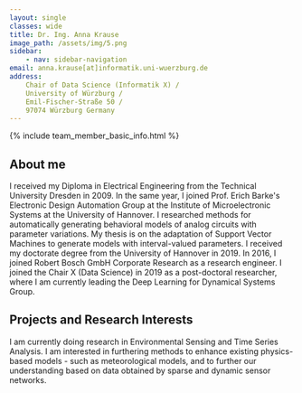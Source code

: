 ```yaml
---
layout: single
classes: wide
title: Dr. Ing. Anna Krause
image_path: /assets/img/5.png
sidebar:
    - nav: sidebar-navigation
email: anna.krause[at]informatik.uni-wuerzburg.de
address:
    Chair of Data Science (Informatik X) / 
    University of Würzburg / 
    Emil-Fischer-Straße 50 / 
    97074 Würzburg Germany
---
```



{% include team_member_basic_info.html %}

## About me
I received my Diploma in Electrical Engineering from the Technical University Dresden in 2009. 
In the same year, I joined Prof. Erich Barke's Electronic Design Automation Group at the Institute of Microelectronic Systems at the University of Hannover. 
I researched methods for automatically generating behavioral models of analog circuits with parameter variations. 
My thesis is on the adaptation of Support Vector Machines to generate models with interval-valued parameters. 
I received my doctorate degree from the University of Hannover in 2019. In 2016, I joined Robert Bosch GmbH Corporate Research as a research engineer. 
I joined the Chair X (Data Science) in 2019 as a post-doctoral researcher, where I am currently leading the Deep Learning for Dynamical Systems Group.

## Projects and Research Interests
I am currently doing research in Environmental Sensing and Time Series Analysis. 
I am interested in furthering methods to enhance existing physics-based models - such as meteorological models, and to further our understanding based on data obtained by sparse and dynamic sensor networks.